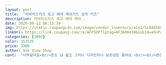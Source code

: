 ```yaml
---
layout: post 
title:  "리바이스키즈 로고 배색 래쉬가드 상의 키즈" 
description: 리바이스키즈 로고 배색 래쉬 ..
date: 2020-08-12 06:15:39 
img: https://static.coupangcdn.com/image/vendor_inventory/a2a1/5c8465607aaa57c392d0a2dc95a1212725b4ab19abff1ca55febfe3ad333.jpg 
linkUrl: https://link.coupang.com/re/AFFSDP?lptag=AF3600438&subid=ahnPublicAsk&pageKey=203011053&itemId=594929095&vendorItemId=4557893145&traceid=V0-113-b4fac3328158619c 
categories: [1003] 
color: 353535 
price: 3900 
author: Ask View Shop 
cont:  "너무얇아요<br/>옷도 넘 얇고 그러나 디자인이나 보온성은 좋아요.<br/><br/>완전 땡잡았음.<br/><br/>완전 좋습니다<br/>입히는데 불편해요<br/>" 
---
```

